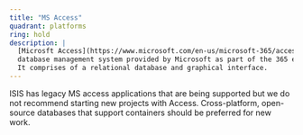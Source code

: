 ```yaml
---
title: "MS Access"
quadrant: platforms
ring: hold
description: |
  [Microsft Access](https://www.microsoft.com/en-us/microsoft-365/access) is a
  database management system provided by Microsoft as part of the 365 ecosystem.
  It comprises of a relational database and graphical interface.
---
```


ISIS has legacy MS access applications that are being supported but we do not
recommend starting new projects with Access. Cross-platform,
open-source databases that support containers should be preferred for new work.
